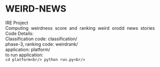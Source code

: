 # WEIRD-NEWS
IRE Project<br/>
Computing ​ weirdness​ ​ score​ ​ and​ ​ ranking​ ​ weird​ ​ or​ ​ odd​ ​ news​ ​ stories<br/>
Code Details:<br/>
Classification code: classification/<br/>
phase-3, ranking code: weirdrank/<br/>
application: platform/<br/>
to run application:<br/>
``
cd platform<br/>
python run.py<br/>
``
